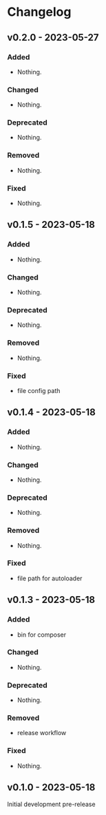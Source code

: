 # Changelog

## v0.2.0 - 2023-05-27

### Added

- Nothing.

### Changed

- Nothing.

### Deprecated

- Nothing.

### Removed

- Nothing.

### Fixed

- Nothing.

## v0.1.5 - 2023-05-18

### Added

- Nothing.

### Changed

- Nothing.

### Deprecated

- Nothing.

### Removed

- Nothing.

### Fixed

- file config path

## v0.1.4 - 2023-05-18

### Added

- Nothing.

### Changed

- Nothing.

### Deprecated

- Nothing.

### Removed

- Nothing.

### Fixed

- file path for autoloader

## v0.1.3 - 2023-05-18

### Added

- bin for composer

### Changed

- Nothing.

### Deprecated

- Nothing.

### Removed

- release workflow

### Fixed

- Nothing.

## v0.1.0 - 2023-05-18

Initial development pre-release

